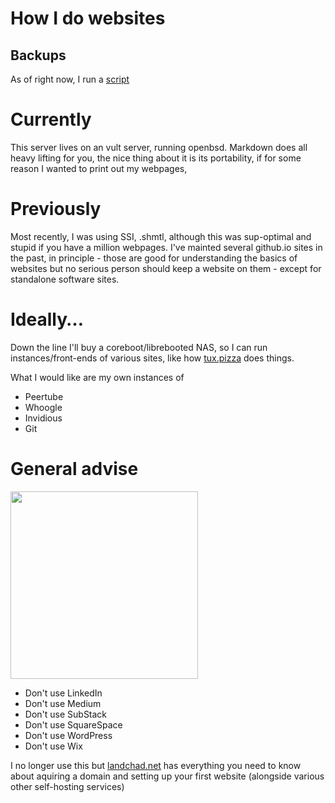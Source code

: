 # How I do websites

## Backups

As of right now, I run a [script](https://tutorial.avsbq.org/software/shell/posix/git)

# Currently

This server lives on an vult server, running openbsd. 
Markdown does all heavy lifting for you, the nice thing about it is its portability, if for some reason I wanted to print out my webpages, 

# Previously

Most recently, I was using SSI, .shmtl, although this was sup-optimal and stupid if you have a million webpages.
I've mainted several github.io sites in the past, in principle - those are good for understanding the basics of websites but no serious person should keep a website on them - except for standalone software sites.

# Ideally&hellip;

Down the line I'll buy a coreboot/librebooted NAS, so I can run instances/front-ends of various sites, like how [tux.pizza](https://tux.pizza/services/) does things.

What I would like are my own instances of

- Peertube
- Whoogle
- Invidious
- Git

# General advise

<img src="/.pix/compsci_dummies.webp" style="width: 300px; height: auto;">

- Don't use LinkedIn
- Don't use Medium
- Don't use SubStack
- Don't use SquareSpace
- Don't use WordPress
- Don't use Wix

I no longer use this but [landchad.net](https://landchad.net) has everything you need to know about aquiring a domain and setting up your first website (alongside various other self-hosting services)

